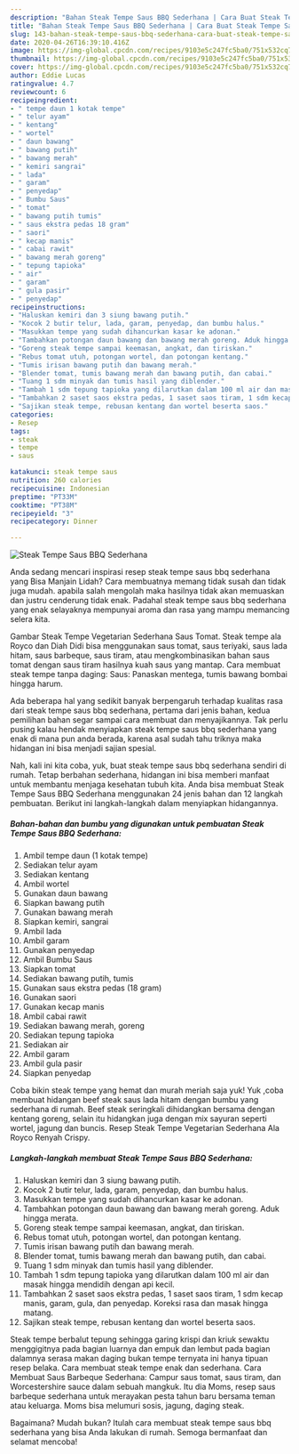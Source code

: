 ```yaml
---
description: "Bahan Steak Tempe Saus BBQ Sederhana | Cara Buat Steak Tempe Saus BBQ Sederhana Yang Enak Dan Lezat"
title: "Bahan Steak Tempe Saus BBQ Sederhana | Cara Buat Steak Tempe Saus BBQ Sederhana Yang Enak Dan Lezat"
slug: 143-bahan-steak-tempe-saus-bbq-sederhana-cara-buat-steak-tempe-saus-bbq-sederhana-yang-enak-dan-lezat
date: 2020-04-26T16:39:10.416Z
image: https://img-global.cpcdn.com/recipes/9103e5c247fc5ba0/751x532cq70/steak-tempe-saus-bbq-sederhana-foto-resep-utama.jpg
thumbnail: https://img-global.cpcdn.com/recipes/9103e5c247fc5ba0/751x532cq70/steak-tempe-saus-bbq-sederhana-foto-resep-utama.jpg
cover: https://img-global.cpcdn.com/recipes/9103e5c247fc5ba0/751x532cq70/steak-tempe-saus-bbq-sederhana-foto-resep-utama.jpg
author: Eddie Lucas
ratingvalue: 4.7
reviewcount: 6
recipeingredient:
- " tempe daun 1 kotak tempe"
- " telur ayam"
- " kentang"
- " wortel"
- " daun bawang"
- " bawang putih"
- " bawang merah"
- " kemiri sangrai"
- " lada"
- " garam"
- " penyedap"
- " Bumbu Saus"
- " tomat"
- " bawang putih tumis"
- " saus ekstra pedas 18 gram"
- " saori"
- " kecap manis"
- " cabai rawit"
- " bawang merah goreng"
- " tepung tapioka"
- " air"
- " garam"
- " gula pasir"
- " penyedap"
recipeinstructions:
- "Haluskan kemiri dan 3 siung bawang putih."
- "Kocok 2 butir telur, lada, garam, penyedap, dan bumbu halus."
- "Masukkan tempe yang sudah dihancurkan kasar ke adonan."
- "Tambahkan potongan daun bawang dan bawang merah goreng. Aduk hingga merata."
- "Goreng steak tempe sampai keemasan, angkat, dan tiriskan."
- "Rebus tomat utuh, potongan wortel, dan potongan kentang."
- "Tumis irisan bawang putih dan bawang merah."
- "Blender tomat, tumis bawang merah dan bawang putih, dan cabai."
- "Tuang 1 sdm minyak dan tumis hasil yang diblender."
- "Tambah 1 sdm tepung tapioka yang dilarutkan dalam 100 ml air dan masak hingga mendidih dengan api kecil."
- "Tambahkan 2 saset saos ekstra pedas, 1 saset saos tiram, 1 sdm kecap manis, garam, gula, dan penyedap. Koreksi rasa dan masak hingga matang."
- "Sajikan steak tempe, rebusan kentang dan wortel beserta saos."
categories:
- Resep
tags:
- steak
- tempe
- saus

katakunci: steak tempe saus 
nutrition: 260 calories
recipecuisine: Indonesian
preptime: "PT33M"
cooktime: "PT38M"
recipeyield: "3"
recipecategory: Dinner

---
```



![Steak Tempe Saus BBQ Sederhana](https://img-global.cpcdn.com/recipes/9103e5c247fc5ba0/751x532cq70/steak-tempe-saus-bbq-sederhana-foto-resep-utama.jpg)

Anda sedang mencari inspirasi resep steak tempe saus bbq sederhana yang Bisa Manjain Lidah? Cara membuatnya memang tidak susah dan tidak juga mudah. apabila salah mengolah maka hasilnya tidak akan memuaskan dan justru cenderung tidak enak. Padahal steak tempe saus bbq sederhana yang enak selayaknya mempunyai aroma dan rasa yang mampu memancing selera kita.

Gambar Steak Tempe Vegetarian Sederhana Saus Tomat. Steak tempe ala Royco dan Diah Didi bisa menggunakan saus tomat, saus teriyaki, saus lada hitam, saus barbeque, saus tiram, atau mengkombinasikan bahan saus tomat dengan saus tiram hasilnya kuah saus yang mantap. Cara membuat steak tempe tanpa daging: Saus: Panaskan mentega, tumis bawang bombai hingga harum.

Ada beberapa hal yang sedikit banyak berpengaruh terhadap kualitas rasa dari steak tempe saus bbq sederhana, pertama dari jenis bahan, kedua pemilihan bahan segar sampai cara membuat dan menyajikannya. Tak perlu pusing kalau hendak menyiapkan steak tempe saus bbq sederhana yang enak di mana pun anda berada, karena asal sudah tahu triknya maka hidangan ini bisa menjadi sajian spesial.


Nah, kali ini kita coba, yuk, buat steak tempe saus bbq sederhana sendiri di rumah. Tetap berbahan sederhana, hidangan ini bisa memberi manfaat untuk membantu menjaga kesehatan tubuh kita. Anda bisa membuat Steak Tempe Saus BBQ Sederhana menggunakan 24 jenis bahan dan 12 langkah pembuatan. Berikut ini langkah-langkah dalam menyiapkan hidangannya.

<!--inarticleads1-->

##### Bahan-bahan dan bumbu yang digunakan untuk pembuatan Steak Tempe Saus BBQ Sederhana:

1. Ambil  tempe daun (1 kotak tempe)
1. Sediakan  telur ayam
1. Sediakan  kentang
1. Ambil  wortel
1. Gunakan  daun bawang
1. Siapkan  bawang putih
1. Gunakan  bawang merah
1. Siapkan  kemiri, sangrai
1. Ambil  lada
1. Ambil  garam
1. Gunakan  penyedap
1. Ambil  Bumbu Saus
1. Siapkan  tomat
1. Sediakan  bawang putih, tumis
1. Gunakan  saus ekstra pedas (18 gram)
1. Gunakan  saori
1. Gunakan  kecap manis
1. Ambil  cabai rawit
1. Sediakan  bawang merah, goreng
1. Sediakan  tepung tapioka
1. Sediakan  air
1. Ambil  garam
1. Ambil  gula pasir
1. Siapkan  penyedap


Coba bikin steak tempe yang hemat dan murah meriah saja yuk! Yuk ,coba membuat hidangan beef steak saus lada hitam dengan bumbu yang sederhana di rumah. Beef steak seringkali dihidangkan bersama dengan kentang goreng, selain itu hidangkan juga dengan mix sayuran seperti wortel, jagung dan buncis. Resep Steak Tempe Vegetarian Sederhana Ala Royco Renyah Crispy. 

<!--inarticleads2-->

##### Langkah-langkah membuat Steak Tempe Saus BBQ Sederhana:

1. Haluskan kemiri dan 3 siung bawang putih.
1. Kocok 2 butir telur, lada, garam, penyedap, dan bumbu halus.
1. Masukkan tempe yang sudah dihancurkan kasar ke adonan.
1. Tambahkan potongan daun bawang dan bawang merah goreng. Aduk hingga merata.
1. Goreng steak tempe sampai keemasan, angkat, dan tiriskan.
1. Rebus tomat utuh, potongan wortel, dan potongan kentang.
1. Tumis irisan bawang putih dan bawang merah.
1. Blender tomat, tumis bawang merah dan bawang putih, dan cabai.
1. Tuang 1 sdm minyak dan tumis hasil yang diblender.
1. Tambah 1 sdm tepung tapioka yang dilarutkan dalam 100 ml air dan masak hingga mendidih dengan api kecil.
1. Tambahkan 2 saset saos ekstra pedas, 1 saset saos tiram, 1 sdm kecap manis, garam, gula, dan penyedap. Koreksi rasa dan masak hingga matang.
1. Sajikan steak tempe, rebusan kentang dan wortel beserta saos.


Steak tempe berbalut tepung sehingga garing krispi dan kriuk sewaktu menggigitnya pada bagian luarnya dan empuk dan lembut pada bagian dalamnya serasa makan daging bukan tempe ternyata ini hanya tipuan resep belaka. Cara membuat steak tempe enak dan sederhana. Cara Membuat Saus Barbeque Sederhana: Campur saus tomat, saus tiram, dan Worcestershire sauce dalam sebuah mangkuk. Itu dia Moms, resep saus barbeque sederhana untuk merayakan pesta tahun baru bersama teman atau keluarga. Moms bisa melumuri sosis, jagung, daging steak. 

Bagaimana? Mudah bukan? Itulah cara membuat steak tempe saus bbq sederhana yang bisa Anda lakukan di rumah. Semoga bermanfaat dan selamat mencoba!
